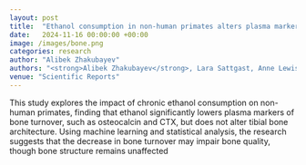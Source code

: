 ```yaml
---
layout: post
title:  "Ethanol consumption in non-human primates alters plasma markers of bone turnover but not tibia architecture"
date:   2024-11-16 00:00:00 +00:00
image: /images/bone.png
categories: research
author: "Alibek Zhakubayev"
authors: "<strong>Alibek Zhakubayev</strong>, Lara Sattgast, Anne Lewis, Kathleen Grant, Russell Turner, Urszula Iwaniec &  Mary Lauren Benton"
venue: "Scientific Reports"
---
```

This study explores the impact of chronic ethanol consumption on non-human primates, finding that ethanol significantly lowers plasma markers of bone turnover, such as osteocalcin and CTX, but does not alter tibial bone architecture. Using machine learning and statistical analysis, the research suggests that the decrease in bone turnover may impair bone quality, though bone structure remains unaffected
